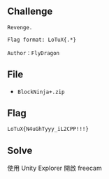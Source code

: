 ## Challenge
```
Revenge.  

Flag format: LoTuX{.*}  

Author：FlyDragon
```
## File
- `BlockNinja+.zip`
## Flag
```
LoTuX{N4uGhTyyy_iL2CPP!!!}
```
## Solve
使用 Unity Explorer 開啟 freecam
